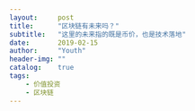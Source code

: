 ```yaml
---
layout:     post
title:      "区块链有未来吗？"
subtitle:   "这里的未来指的既是币价，也是技术落地"
date:       2019-02-15
author:     "Youth"
header-img: ""
catalog:    true
tags:
    - 价值投资
    - 区块链
---
```


